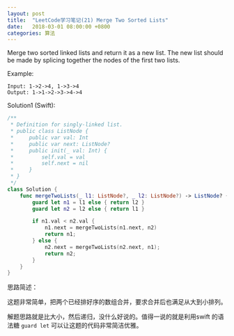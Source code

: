 ```yaml
---
layout: post
title:  "LeetCode学习笔记(21) Merge Two Sorted Lists"
date:   2018-03-01 08:00:00 +0800
categories: 算法
---
```


Merge two sorted linked lists and return it as a new list. The new list should be made by splicing together the nodes of the first two lists.

Example:

```
Input: 1->2->4, 1->3->4
Output: 1->1->2->3->4->4
```

Solution1 (Swift):

```swift
/**
 * Definition for singly-linked list.
 * public class ListNode {
 *     public var val: Int
 *     public var next: ListNode?
 *     public init(_ val: Int) {
 *         self.val = val
 *         self.next = nil
 *     }
 * }
 */
class Solution {
    func mergeTwoLists(_ l1: ListNode?, _ l2: ListNode?) -> ListNode? {
        guard let n1 = l1 else { return l2 }
        guard let n2 = l2 else { return l1 }

        if n1.val < n2.val {
            n1.next = mergeTwoLists(n1.next, n2)
            return n1;
        } else {
            n2.next = mergeTwoLists(n2.next, n1);
            return n2;
        }
    }
}
```

思路简述：

这题非常简单，把两个已经排好序的数组合并，要求合并后也满足从大到小排列。

解题思路就是比大小，然后递归，没什么好说的。值得一说的就是利用swift 的语法糖 `guard let` 可以让这题的代码非常简洁优雅。
